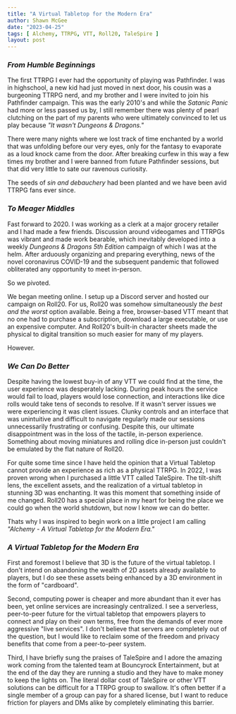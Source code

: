 ```yaml
---
title: "A Virtual Tabletop for the Modern Era"
author: Shawn McGee
date: "2023-04-25"
tags: [ Alchemy, TTRPG, VTT, Roll20, TaleSpire ]
layout: post
---
```


### *From Humble Beginnings*

The first TTRPG I ever had the opportunity of playing was Pathfinder. I was in highschool, a new kid had just moved in next door, his cousin was a burgeoning TTRPG nerd, and my brother and I were invited to join his Pathfinder campaign. This was the early 2010's and while the *Satanic Panic* had more or less passed us by, I still remember there was plenty of pearl clutching on the part of my parents who were ultimately convinced to let us play because *"It wasn't Dungeons & Dragons."*

There were many nights where we lost track of time enchanted by a world that was unfolding before our very eyes, only for the fantasy to evaporate as a loud knock came from the door. After breaking curfew in this way a few times my brother and I were banned from future Pathfinder sessions, but that did very little to sate our ravenous curiosity.

The seeds of *sin and debauchery* had been planted and we have been avid TTRPG fans ever since.

### *To Meager Middles*

Fast forward to 2020. I was working as a clerk at a major grocery retailer and I had made a few friends. Discussion around videogames and TTRPGs was vibrant and made work bearable, which inevitably developed into a weekly *Dungeons & Dragons 5th Edition* campaign of which I was at the helm. After arduously organizing and preparing everything, news of the novel coronavirus COVID-19 and the subsequent pandemic that followed obliterated any opportunity to meet in-person.

So we pivoted.

We began meeting online. I setup up a Discord server and hosted our campaign on Roll20. For us, Roll20 was somehow simultaneously *the best and the worst* option available. Being a free, browser-based VTT meant that no one had to purchase a subscription, download a large executable, or use an expensive computer. And Roll20's built-in character sheets made the physical to digital transition so much easier for many of my players.

However.

### *We Can Do Better*

Despite having the lowest buy-in of any VTT we could find at the time, the user experience was desperately lacking. During peak hours the service would fail to load, players would lose connection, and interactions like dice rolls would take tens of seconds to resolve. If it wasn't server issues we were experiencing it was client issues. Clunky controls and an interface that was unintuitive and difficult to navigate regularly made our sessions unnecessarily frustrating or confusing. Despite this, our ultimate disappointment was in the loss of the tactile, in-person experience. Something about moving miniatures and rolling dice in-person just couldn't be emulated by the flat nature of Roll20.

For quite some time since I have held the opinion that a Virtual Tabletop cannot provide an experience as rich as a physical TTRPG. In 2022, I was proven wrong when I purchased a little VTT called TaleSpire. The tilt-shift lens, the excellent assets, and the realization of a virtual tabletop in stunning 3D was enchanting. It was this moment that something inside of me changed. Roll20 has a special place in my heart for being the place we could go when the world shutdown, but now I know we can do better.

Thats why I was inspired to begin work on a little project I am calling *"Alchemy - A Virtual Tabletop for the Modern Era."*

### *A Virtual Tabletop for the Modern Era*
First and foremost I believe that 3D is the future of the virtual tabletop. I don't intend on abandoning the wealth of 2D assets already available to players, but I do see these assets being enhanced by a 3D environment in the form of "cardboard".

Second, computing power is cheaper and more abundant than it ever has been, yet online services are increasingly centralized. I see a serverless, peer-to-peer future for the virtual tabletop that empowers players to connect and play on their own terms, free from the demands of ever more aggressive "live services". I don't believe that servers are completely out of the question, but I would like to reclaim some of the freedom and privacy benefits that come from a peer-to-peer system.

Third, I have briefly sung the praises of TaleSpire and I adore the amazing work coming from the talented team at Bouncyrock Entertainment, but at the end of the day they are running a studio and they have to make money to keep the lights on. The literal dollar cost of TaleSpire or other VTT solutions can be difficult for a TTRPG group to swallow. It's often better if a single member of a group can pay for a shared license, but I want to reduce friction for players and DMs alike by completely eliminating this barrier.